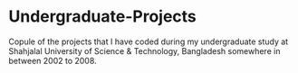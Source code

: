 # Undergraduate-Projects 

Copule of the projects that I have coded during my undergraduate study at Shahjalal University of Science & Technology, Bangladesh somewhere in between 2002 to 2008.
